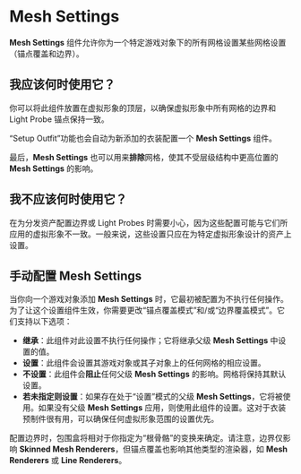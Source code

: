 ﻿# Mesh Settings



**Mesh Settings** 组件允许你为一个特定游戏对象下的所有网格设置某些网格设置（锚点覆盖和边界）。

## 我应该何时使用它？

你可以将此组件放置在虚拟形象的顶层，以确保虚拟形象中所有网格的边界和 Light Probe 锚点保持一致。

“Setup Outfit”功能也会自动为新添加的衣装配置一个 **Mesh Settings** 组件。

最后，**Mesh Settings** 也可以用来**排除**网格，使其不受层级结构中更高位置的 **Mesh Settings** 的影响。

## 我不应该何时使用它？

在为分发资产配置边界或 Light Probes 时需要小心，因为这些配置可能与它们所应用的虚拟形象不一致。一般来说，这些设置只应在为特定虚拟形象设计的资产上设置。

## 手动配置 Mesh Settings

当你向一个游戏对象添加 **Mesh Settings** 时，它最初被配置为不执行任何操作。为了让这个设置组件生效，你需要更改“锚点覆盖模式”和/或“边界覆盖模式”。它们支持以下选项：

-   **继承**：此组件对此设置不执行任何操作；它将继承父级 **Mesh Settings** 中设置的值。
-   **设置**：此组件会设置其游戏对象或其子对象上的任何网格的相应设置。
-   **不设置**：此组件会**阻止**任何父级 **Mesh Settings** 的影响。网格将保持其默认设置。
-   **若未指定则设置**：如果存在处于“设置”模式的父级 **Mesh Settings**，它将被使用。如果没有父级 **Mesh Settings** 应用，则使用此组件的设置。这对于衣装预制件很有用，可以确保任何虚拟形象范围的设置优先。

配置边界时，包围盒将相对于你指定为“根骨骼”的变换来确定。请注意，边界仅影响 **Skinned Mesh Renderers**，但锚点覆盖也影响其他类型的渲染器，如 **Mesh Renderers** 或 **Line Renderers**。
